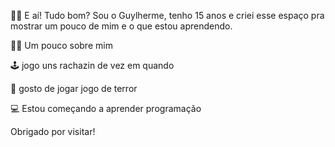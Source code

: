 👋🏽 E aí! Tudo bom?
Sou o Guylherme, tenho 15 anos e criei esse espaço pra mostrar um pouco de mim e o que estou aprendendo.

🧑🏽 Um pouco sobre mim

🕹️ jogo uns rachazin de vez em quando 

📱 gosto de jogar jogo de terror  

💻 Estou começando a aprender programação

  Obrigado por visitar!  
